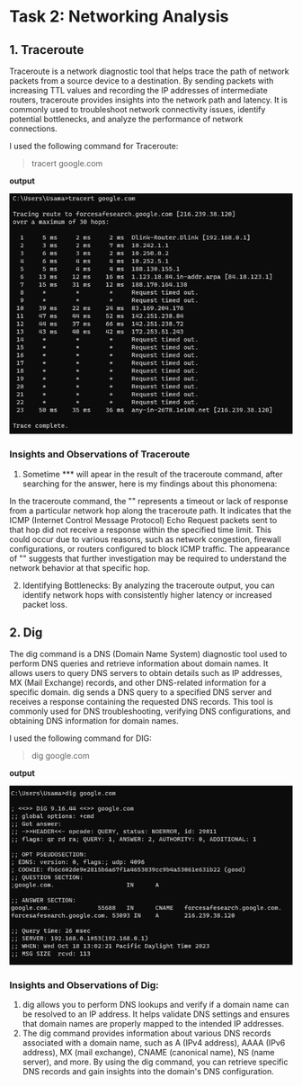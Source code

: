 # Task 2: Networking Analysis

## 1. Traceroute


Traceroute is a network diagnostic tool that helps trace the path of network packets from a source device to a destination. By sending packets with increasing TTL values and recording the IP addresses of intermediate routers, traceroute provides insights into the network path and latency. It is commonly used to troubleshoot network connectivity issues, identify potential bottlenecks, and analyze the performance of network connections.

I used the following command for Traceroute:

>tracert google.com


**output**

![Alt text](lab6tr.png)





### Insights and Observations of Traceroute
1. Sometime *** will apear in the result of the traceroute command, after searching for the answer, here is my findings about this phonomena:

In the traceroute command, the "" represents a timeout or lack of response from a particular network hop along the traceroute path. It indicates that the ICMP (Internet Control Message Protocol) Echo Request packets sent to that hop did not receive a response within the specified time limit. This could occur due to various reasons, such as network congestion, firewall configurations, or routers configured to block ICMP traffic. The appearance of "" suggests that further investigation may be required to understand the network behavior at that specific hop. 



2. Identifying Bottlenecks: By analyzing the traceroute output, you can identify network hops with consistently higher latency or increased packet loss.



## 2. Dig



The dig command is a DNS (Domain Name System) diagnostic tool used to perform DNS queries and retrieve information about domain names. It allows users to query DNS servers to obtain details such as IP addresses, MX (Mail Exchange) records, and other DNS-related information for a specific domain. dig sends a DNS query to a specified DNS server and receives a response containing the requested DNS records. This tool is commonly used for DNS troubleshooting, verifying DNS configurations, and obtaining DNS information for domain names.



I used the following command for DIG:



>dig google.com



**output**


![Alt text](lab6dig.png)



### Insights and Observations of Dig:
1. dig allows you to perform DNS lookups and verify if a domain name can be resolved to an IP address. It helps validate DNS settings and ensures that domain names are properly mapped to the intended IP addresses. 
2. The dig command provides information about various DNS records associated with a domain name, such as A (IPv4 address), AAAA (IPv6 address), MX (mail exchange), CNAME (canonical name), NS (name server), and more. By using the dig command, you can retrieve specific DNS records and gain insights into the domain's DNS configuration.
